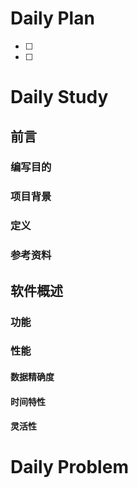 # Daily Plan
- [ ] 
- [ ] 
# Daily Study
## 前言
### 编写目的
### 项目背景
### 定义
### 参考资料

## 软件概述
### 功能
### 性能
#### 数据精确度
#### 时间特性
#### 灵活性
#
# Daily Problem